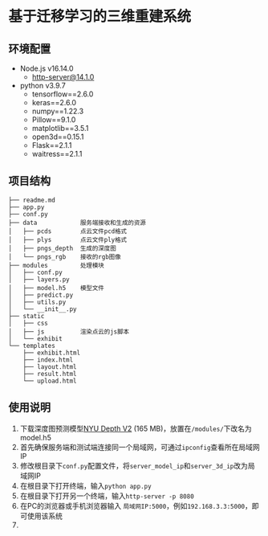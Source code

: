# 基于迁移学习的三维重建系统
## 环境配置
- Node.js v16.14.0
    - http-server@14.1.0
- python v3.9.7
    - tensorflow==2.6.0
    - keras==2.6.0
    - numpy==1.22.3
    - Pillow==9.1.0
    - matplotlib==3.5.1
    - open3d==0.15.1
    - Flask==2.1.1
    - waitress==2.1.1
## 项目结构
```
├── readme.md                       
├── app.py                          
├── conf.py                         
├── data            服务端接收和生成的资源
│   ├── pcds        点云文件pcd格式
│   ├── plys        点云文件ply格式   
│   ├── pngs_depth  生成的深度图        
│   └── pngs_rgb    接收的rgb图像           
├── modules         处理模块
│   ├── conf.py
│   ├── layers.py
│   ├── model.h5    模型文件
│   ├── predict.py
│   ├── utils.py
│   └── __init__.py
├── static                        
│   ├── css
│   ├── js          渲染点云的js脚本
│   └── exhibit
└── templates
    ├── exhibit.html
    ├── index.html
    ├── layout.html
    ├── result.html
    └── upload.html
```
## 使用说明
1. 下载深度图预测模型[NYU Depth V2](https://drive.google.com/file/d/19dfvGvDfCRYaqxVKypp1fRHwK7XtSjVu/view?usp=sharing) (165 MB)，放置在```/modules/```下改名为model.h5
1. 首先确保服务端和测试端连接同一个局域网，可通过```ipconfig```查看所在局域网IP
2. 修改根目录下```conf.py```配置文件，将```server_model_ip```和```server_3d_ip```改为局域网IP
3. 在根目录下打开终端，输入```python app.py```
4. 在根目录下打开另一个终端，输入```http-server -p 8080```
5. 在PC的浏览器或手机浏览器输入 ```局域网IP:5000```，例如```192.168.3.3:5000```，即可使用该系统
6. 
